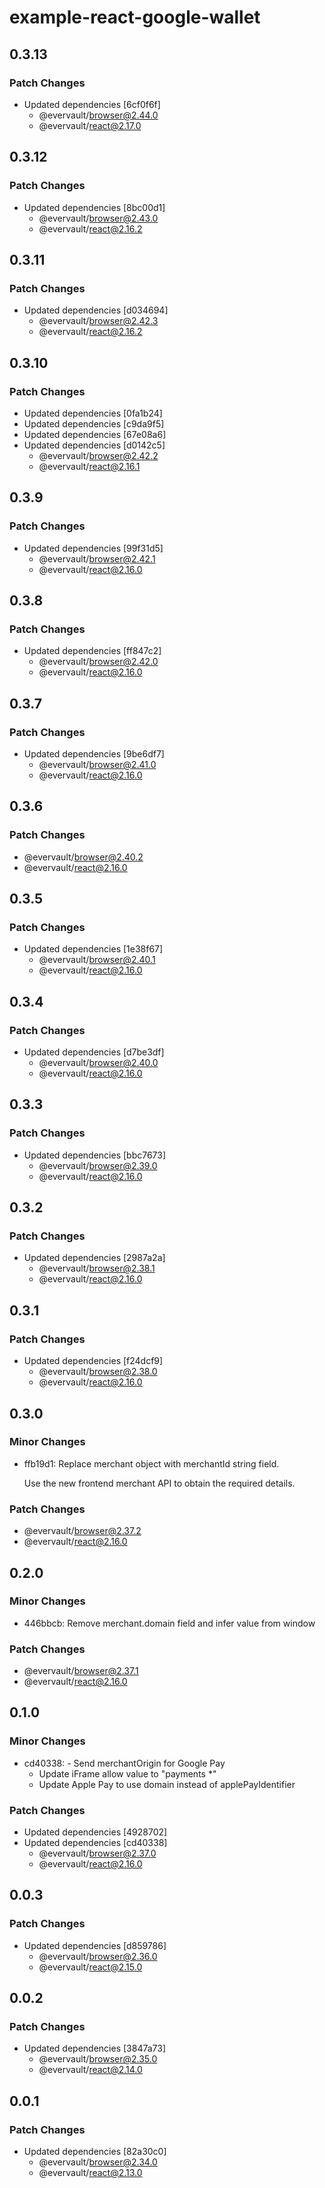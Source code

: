 # example-react-google-wallet

## 0.3.13

### Patch Changes

- Updated dependencies [6cf0f6f]
  - @evervault/browser@2.44.0
  - @evervault/react@2.17.0

## 0.3.12

### Patch Changes

- Updated dependencies [8bc00d1]
  - @evervault/browser@2.43.0
  - @evervault/react@2.16.2

## 0.3.11

### Patch Changes

- Updated dependencies [d034694]
  - @evervault/browser@2.42.3
  - @evervault/react@2.16.2

## 0.3.10

### Patch Changes

- Updated dependencies [0fa1b24]
- Updated dependencies [c9da9f5]
- Updated dependencies [67e08a6]
- Updated dependencies [d0142c5]
  - @evervault/browser@2.42.2
  - @evervault/react@2.16.1

## 0.3.9

### Patch Changes

- Updated dependencies [99f31d5]
  - @evervault/browser@2.42.1
  - @evervault/react@2.16.0

## 0.3.8

### Patch Changes

- Updated dependencies [ff847c2]
  - @evervault/browser@2.42.0
  - @evervault/react@2.16.0

## 0.3.7

### Patch Changes

- Updated dependencies [9be6df7]
  - @evervault/browser@2.41.0
  - @evervault/react@2.16.0

## 0.3.6

### Patch Changes

- @evervault/browser@2.40.2
- @evervault/react@2.16.0

## 0.3.5

### Patch Changes

- Updated dependencies [1e38f67]
  - @evervault/browser@2.40.1
  - @evervault/react@2.16.0

## 0.3.4

### Patch Changes

- Updated dependencies [d7be3df]
  - @evervault/browser@2.40.0
  - @evervault/react@2.16.0

## 0.3.3

### Patch Changes

- Updated dependencies [bbc7673]
  - @evervault/browser@2.39.0
  - @evervault/react@2.16.0

## 0.3.2

### Patch Changes

- Updated dependencies [2987a2a]
  - @evervault/browser@2.38.1
  - @evervault/react@2.16.0

## 0.3.1

### Patch Changes

- Updated dependencies [f24dcf9]
  - @evervault/browser@2.38.0
  - @evervault/react@2.16.0

## 0.3.0

### Minor Changes

- ffb19d1: Replace merchant object with merchantId string field.

  Use the new frontend merchant API to obtain the required details.

### Patch Changes

- @evervault/browser@2.37.2
- @evervault/react@2.16.0

## 0.2.0

### Minor Changes

- 446bbcb: Remove merchant.domain field and infer value from window

### Patch Changes

- @evervault/browser@2.37.1
- @evervault/react@2.16.0

## 0.1.0

### Minor Changes

- cd40338: - Send merchantOrigin for Google Pay
  - Update iFrame allow value to "payments \*"
  - Update Apple Pay to use domain instead of applePayIdentifier

### Patch Changes

- Updated dependencies [4928702]
- Updated dependencies [cd40338]
  - @evervault/browser@2.37.0
  - @evervault/react@2.16.0

## 0.0.3

### Patch Changes

- Updated dependencies [d859786]
  - @evervault/browser@2.36.0
  - @evervault/react@2.15.0

## 0.0.2

### Patch Changes

- Updated dependencies [3847a73]
  - @evervault/browser@2.35.0
  - @evervault/react@2.14.0

## 0.0.1

### Patch Changes

- Updated dependencies [82a30c0]
  - @evervault/browser@2.34.0
  - @evervault/react@2.13.0
